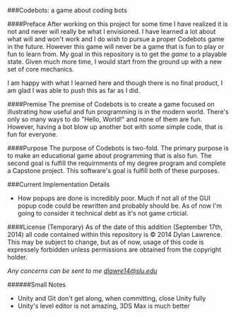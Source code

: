 ###Codebots: a game about coding bots

####Preface
After working on this project for some time I have realized it is not and never will really be what I envisioned. I have learned a lot about what will and won't work and I do wish to pursue a proper Codebots game in the future. However this game will never be a game that is fun to play or fun to learn from. My goal in this repository is to get the *game* to a playable state. Given much more time, I would start from the ground up with a new set of core mechanics.

I am happy with what I learned here and though there is no final product, I am glad I was able to push this as far as I did.

####Premise
The premise of Codebots is to create a game focused on illustrating how useful and fun programming is in the modern world. There's only so many ways to do "Hello, World!" and none of them are fun. However, having a bot blow up another bot with some simple code, that is fun for everyone.

####Purpose
The purpose of Codebots is two-fold. The primary purpose is to make an educational game about programming that is also fun. The second goal is fulfill the requirnments of my degree program and complete a Capstone project. This software's goal is fulfill both of these purposes.

###Current Implementation Details
- How popups are done is incredibly poor. Much if not all of the GUI popup code could be rewritten and probably should be. As of now I'm going to consider it technical debt as it's not game crticial.

####License (Temporary)
As of the date of this addition (September 17th, 2014) all code contained within this repository is © 2014 Dylan Lawrence. This may be subject to change, but as of now, usage of this code is expressely forbidden unless permissions are obtained from the copyright holder.

*Any concerns can be sent to me dlawre14@slu.edu*

######Small Notes
- Unity and Git don't get along, when committing, close Unity fully
- Unity's level editor is not amazing, 3DS Max is much better

